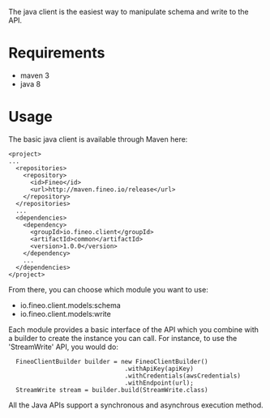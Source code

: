 The java client is the easiest way to manipulate schema and write to the API. 

# Requirements

 * maven 3
 * java 8

# Usage

The basic java client is available through Maven here:

```
<project>
...
  <repositories>
    <repository>
      <id>Fineo</id>
      <url>http://maven.fineo.io/release</url>
    </repository>
  </repositories>
  ...
  <dependencies>
    <dependency>
      <groupId>io.fineo.client</groupId>
      <artifactId>common</artifactId>
      <version>1.0.0</version>
    </dependency>
    ...
  </dependencies>
</project>
```

From there, you can choose which module you want to use:

  * io.fineo.client.models:schema
  * io.fineo.client.models:write
  
Each module provides a basic interface of the API which you combine with a builder to create the 
instance you can call. For instance, to use the 'StreamWrite' API, you would do: 

```
  FineoClientBuilder builder = new FineoClientBuilder()
                                .withApiKey(apiKey)
                                .withCredentials(awsCredentials)
                                .withEndpoint(url);
  StreamWrite stream = builder.build(StreamWrite.class)
```

All the Java APIs support a synchronous and asynchrous execution method.

